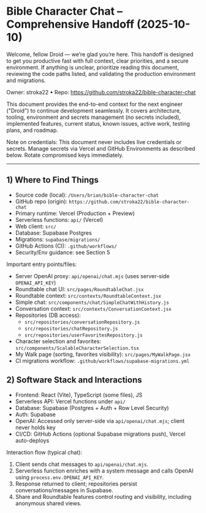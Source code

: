 # Bible Character Chat – Comprehensive Handoff (2025-10-10)

Welcome, fellow Droid — we’re glad you’re here. This handoff is designed to get you productive fast with full context, clear priorities, and a secure environment. If anything is unclear, prioritize reading this document, reviewing the code paths listed, and validating the production environment and migrations.

Owner: stroka22  •  Repo: https://github.com/stroka22/bible-character-chat

This document provides the end-to-end context for the next engineer ("Droid") to continue development seamlessly. It covers architecture, tooling, environment and secrets management (no secrets included), implemented features, current status, known issues, active work, testing plans, and roadmap.

Note on credentials: This document never includes live credentials or secrets. Manage secrets via Vercel and GitHub Environments as described below. Rotate compromised keys immediately.

---

## 1) Where to Find Things

- Source code (local): `/Users/brian/bible-character-chat`
- GitHub repo (origin): `https://github.com/stroka22/bible-character-chat`
- Primary runtime: Vercel (Production + Preview)
- Serverless functions: `api/` (Vercel)
- Web client: `src/`
- Database: Supabase Postgres
- Migrations: `supabase/migrations/`
- GitHub Actions (CI): `.github/workflows/`
- Security/Env guidance: see Section 5

Important entry points/files:
- Server OpenAI proxy: `api/openai/chat.mjs` (uses server-side `OPENAI_API_KEY`)
- Roundtable chat UI: `src/pages/RoundtableChat.jsx`
- Roundtable context: `src/contexts/RoundtableContext.jsx`
- Simple chat: `src/components/chat/SimpleChatWithHistory.js`
- Conversation context: `src/contexts/ConversationContext.jsx`
- Repositories (DB access):
  - `src/repositories/conversationRepository.js`
  - `src/repositories/chatRepository.js`
  - `src/repositories/userFavoritesRepository.js`
- Character selection and favorites: `src/components/ScalableCharacterSelection.tsx`
- My Walk page (sorting, favorites visibility): `src/pages/MyWalkPage.jsx`
- CI migrations workflow: `.github/workflows/supabase-migrations.yml`

## 2) Software Stack and Interactions

- Frontend: React (Vite), TypeScript (some files), JS
- Serverless API: Vercel functions under `api/`
- Database: Supabase (Postgres + Auth + Row Level Security)
- Auth: Supabase
- OpenAI: Accessed only server-side via `api/openai/chat.mjs`; client never holds key
- CI/CD: GitHub Actions (optional Supabase migrations push), Vercel auto-deploys

Interaction flow (typical chat):
1) Client sends chat messages to `api/openai/chat.mjs`.
2) Serverless function enriches with a system message and calls OpenAI using `process.env.OPENAI_API_KEY`.
3) Response returned to client; repositories persist conversations/messages in Supabase.
4) Share and Roundtable features control routing and visibility, including anonymous shared views.
